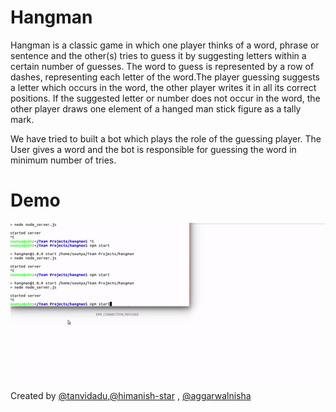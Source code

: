 # Hangman
Hangman is a classic game in which one player thinks of a word, phrase or sentence and the other(s) tries to guess it by suggesting letters  within a certain number of guesses. The word to guess is represented by a row of dashes, representing each letter of the word.The player  guessing suggests a letter which occurs in the word, the other player writes it in all its correct positions. If the suggested letter or number does not occur in the word, the other player draws one element of a hanged man stick figure as a tally mark.

We have tried to built a bot which plays the role of the guessing player. The User gives a word and the bot is responsible for guessing the word in minimum number of tries.

# Demo
<img src="/gif/demo.gif" />

Created by [@tanvidadu](https://github.com/tanvidadu),[@himanish-star](https://github.com/himanish-star) , [@aggarwalnisha](https://github.com/aggarwalnisha)
